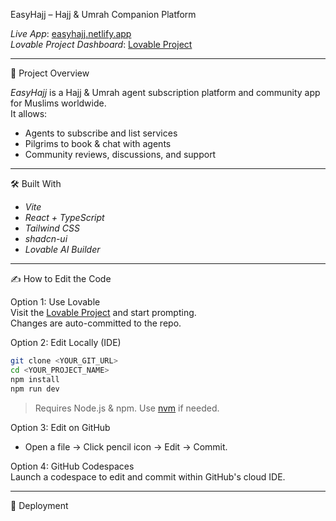 

EasyHajj – Hajj & Umrah Companion Platform

*Live App*: [easyhajj.netlify.app](https://easyhajj.netlify.app)  
*Lovable Project Dashboard*: [Lovable Project](https://lovable.dev/projects/e25e6b0f-0c91-4308-806c-53da5db4b75f)

---

🧾 Project Overview

*EasyHajj* is a Hajj & Umrah agent subscription platform and community app for Muslims worldwide.  
It allows:

- Agents to subscribe and list services
- Pilgrims to book & chat with agents
- Community reviews, discussions, and support

---

🛠️ Built With

- *Vite*
- *React + TypeScript*
- *Tailwind CSS*
- *shadcn-ui*
- *Lovable AI Builder*

---

✍️ How to Edit the Code

Option 1: Use Lovable  
Visit the [Lovable Project](https://lovable.dev/projects/e25e6b0f-0c91-4308-806c-53da5db4b75f) and start prompting.  
Changes are auto-committed to the repo.

Option 2: Edit Locally (IDE)

```bash
git clone <YOUR_GIT_URL>
cd <YOUR_PROJECT_NAME>
npm install
npm run dev
```

> Requires Node.js & npm. Use [nvm](https://github.com/nvm-sh/nvm#installing-and-updating) if needed.

Option 3: Edit on GitHub  
- Open a file → Click pencil icon → Edit → Commit.

Option 4: GitHub Codespaces  
Launch a codespace to edit and commit within GitHub's cloud IDE.

---

🚀 Deployment
